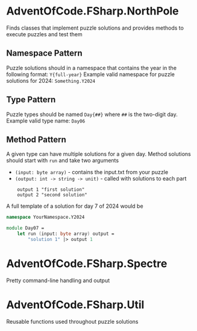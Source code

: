 # AdventOfCode.FSharp.NorthPole

Finds classes that implement puzzle solutions and provides methods to execute puzzles
and test them

## Namespace Pattern
Puzzle solutions should  in a namespace that contains the year in the following format: `Y{full-year}` 
Example valid namespace for puzzle solutions for 2024: `Something.Y2024` 

## Type Pattern
Puzzle types should be named `Day{##}` where `##` is the two-digit day.
Example valid type name: `Day06`

## Method Pattern
A given type can have multiple solutions for a given day. 
Method solutions should start with `run` and take two arguments
- `(input: byte array)` - contains the input.txt from your puzzle
- `(output: int -> string -> unit)` - called with solutions to each part
```
	output 1 "first solution"
	output 2 "second solution"
```

A full template of a solution for day 7 of 2024 would be
```fsharp
namespace YourNamespace.Y2024

module Day07 =
	let run (input: byte array) output =
		"solution 1" |> output 1 
```

# AdventOfCode.FSharp.Spectre

Pretty command-line handling and output

# AdventOfCode.FSharp.Util

Reusable functions used throughout puzzle solutions
